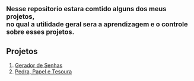 <small>Nesse repositorio estara comtido alguns dos meus projetos,  
no qual a utilidade geral sera a aprendizagem e o controle sobre esses projetos.</small>
---
## Projetos
1. [Gerador de Senhas](https://github.com/Eurico149/Projetos_Python/blob/master/password_generator.py)
2. [Pedra, Papel e Tesoura](https://github.com/Eurico149/Projetos_Python/blob/master/pedra_papel_tesoura.py)